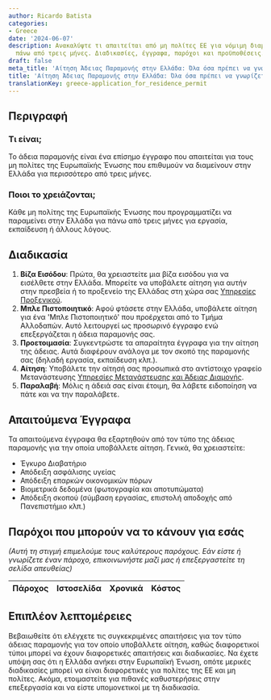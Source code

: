```yaml
---
author: Ricardo Batista
categories:
- Greece
date: '2024-06-07'
description: Ανακαλύψτε τι απαιτείται από μη πολίτες ΕΕ για νόμιμη διαμονή στην Ελλάδα
  πάνω από τρεις μήνες. Διαδικασίες, έγγραφα, παρόχοι και προϋποθέσεις.
draft: false
meta_title: 'Αίτηση Άδειας Παραμονής στην Ελλάδα: Όλα όσα πρέπει να γνωρίζετε'
title: 'Αίτηση Άδειας Παραμονής στην Ελλάδα: Όλα όσα πρέπει να γνωρίζετε'
translationKey: greece-application_for_residence_permit
---
```



## Περιγραφή
### Τι είναι;
Το άδεια παραμονής είναι ένα επίσημο έγγραφο που απαιτείται για τους μη πολίτες της Ευρωπαϊκής Ένωσης που επιθυμούν να διαμείνουν στην Ελλάδα για περισσότερο από τρεις μήνες.

### Ποιοι το χρειάζονται;
Κάθε μη πολίτης της Ευρωπαϊκής Ένωσης που προγραμματίζει να παραμείνει στην Ελλάδα για πάνω από τρεις μήνες για εργασία, εκπαίδευση ή άλλους λόγους.

## Διαδικασία

1. **Βίζα Εισόδου**: Πρώτα, θα χρειαστείτε μια βίζα εισόδου για να εισέλθετε στην Ελλάδα. Μπορείτε να υποβάλετε αίτηση για αυτήν στην πρεσβεία ή το προξενείο της Ελλάδας στη χώρα σας [Υπηρεσίες Προξενικού](http://www.mfa.gr/).
2. **Μπλε Πιστοποιητικό**: Αφού φτάσετε στην Ελλάδα, υποβάλετε αίτηση για ένα 'Μπλε Πιστοποιητικό' που προέρχεται από το Τμήμα Αλλοδαπών. Αυτό λειτουργεί ως προσωρινό έγγραφο ενώ επεξεργάζεται η άδεια παραμονής σας.
3. **Προετοιμασία**: Συγκεντρώστε τα απαραίτητα έγγραφα για την αίτηση της άδειας. Αυτά διαφέρουν ανάλογα με τον σκοπό της παραμονής σας (δηλαδή εργασία, εκπαίδευση κλπ.).
4. **Αίτηση**: Υποβάλετε την αίτησή σας προσωπικά στο αντίστοιχο γραφείο Μετανάστευσης [Υπηρεσίες Μετανάστευσης και Άδειας Διαμονής](http://www.ypes.gr/).
5. **Παραλαβή**: Μόλις η άδειά σας είναι έτοιμη, θα λάβετε ειδοποίηση να πάτε και να την παραλάβετε.

## Απαιτούμενα Έγγραφα
Τα απαιτούμενα έγγραφα θα εξαρτηθούν από τον τύπο της άδειας παραμονής για την οποία υποβάλλετε αίτηση. Γενικά, θα χρειαστείτε:

- Έγκυρο Διαβατήριο
- Απόδειξη ασφάλισης υγείας
- Απόδειξη επαρκών οικονομικών πόρων
- Βιομετρικά δεδομένα (φωτογραφία και αποτυπώματα)
- Απόδειξη σκοπού (σύμβαση εργασίας, επιστολή αποδοχής από Πανεπιστήμιο κλπ.)

## Παρόχοι που μπορούν να το κάνουν για εσάς
_(Αυτή τη στιγμή επιμελούμε τους καλύτερους παρόχους. Εάν είστε ή γνωρίζετε έναν πάροχο, επικοινωνήστε μαζί μας ή επεξεργαστείτε τη σελίδα απευθείας)_

| Πάροχος | Ιστοσελίδα | Χρονικά | Κόστος |
| --------------- | --------------- | :-------------: | :-------------: |

## Επιπλέον λεπτομέρειες
Βεβαιωθείτε ότι ελέγχετε τις συγκεκριμένες απαιτήσεις για τον τύπο άδειας παραμονής για τον οποίο υποβάλλετε αίτηση, καθώς διαφορετικοί τύποι μπορεί να έχουν διαφορετικές απαιτήσεις και διαδικασίες. Να έχετε υπόψη σας ότι η Ελλάδα ανήκει στην Ευρωπαϊκή Ένωση, οπότε μερικές διαδικασίες μπορεί να είναι διαφορετικές για πολίτες της ΕΕ και μη πολίτες. Ακόμα, ετοιμαστείτε για πιθανές καθυστερήσεις στην επεξεργασία και να είστε υπομονετικοί με τη διαδικασία.